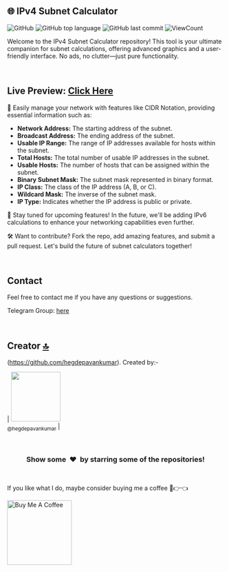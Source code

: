 ## 🌐 IPv4 Subnet Calculator

![GitHub](https://img.shields.io/github/license/hegdepavankumar/IPv4-Subnet-Calculator=flat)
![GitHub top language](https://img.shields.io/github/languages/top/hegdepavankumar/IPv4-Subnet-Calculator?style=flat)
![GitHub last commit](https://img.shields.io/github/last-commit/hegdepavankumar/IPv4-Subnet-Calculator?style=flat)
![ViewCount](https://views.whatilearened.today/views/github/hegdepavankumar/IPv4-Subnet-Calculator.svg?cache=remove)


Welcome to the IPv4 Subnet Calculator repository! This tool is your ultimate companion for subnet calculations, offering advanced graphics and a user-friendly interface. No ads, no clutter—just pure functionality.

<br>

## Live Preview: [Click Here](https://hegdepavankumar.github.io/IPv4-Subnet-Calculator/) 
🔢 Easily manage your network with features like CIDR Notation, providing essential information such as:

- **Network Address:** The starting address of the subnet.
- **Broadcast Address:** The ending address of the subnet.
- **Usable IP Range:** The range of IP addresses available for hosts within the subnet.
- **Total Hosts:** The total number of usable IP addresses in the subnet.
- **Usable Hosts:** The number of hosts that can be assigned within the subnet.
- **Binary Subnet Mask:** The subnet mask represented in binary format.
- **IP Class:** The class of the IP address (A, B, or C).
- **Wildcard Mask:** The inverse of the subnet mask.
- **IP Type:** Indicates whether the IP address is public or private.

🚀 Stay tuned for upcoming features! In the future, we'll be adding IPv6 calculations to enhance your networking capabilities even further.

🛠️ Want to contribute? Fork the repo, add amazing features, and submit a pull request. Let's build the future of subnet calculators together!

<br>

## Contact

Feel free to contact me if you have any questions or suggestions.

Telegram Group: [here](https://t.me/resourcehub1)


<br>

## Creator [🔝](#IPv4-Subnet-Calculator)

(https://github.com/hegdepavankumar). Created by:-

| [<img src="https://github.com/hegdepavankumar.png?size=115" width="115"><br><sub>@hegdepavankumar</sub>](https://github.com/hegdepavankumar) |

<br>
<h3 align="center">Show some &nbsp;❤️&nbsp; by starring some of the repositories!</h3>
<br>


 <!-- Support Me --> 


If you like what I do, maybe consider buying me a coffee 🥺👉👈

<a href="https://www.buymeacoffee.com/hegdepavankumar" target="_blank"><img src="https://cdn.buymeacoffee.com/buttons/v2/default-red.png" alt="Buy Me A Coffee" width="150" ></a>
